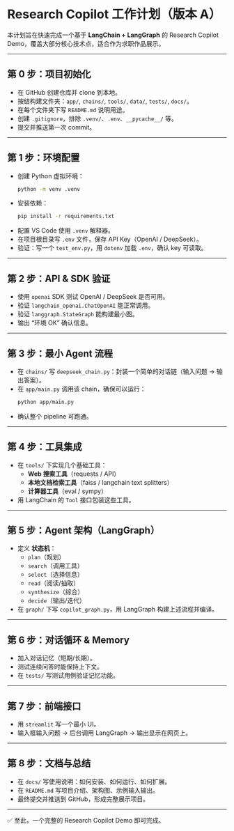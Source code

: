 # Research Copilot 工作计划（版本 A）

本计划旨在快速完成一个基于 **LangChain + LangGraph** 的 Research Copilot Demo，覆盖大部分核心技术点，适合作为求职作品展示。

---

## 第 0 步：项目初始化
- 在 GitHub 创建仓库并 clone 到本地。  
- 按结构建文件夹：`app/`, `chains/`, `tools/`, `data/`, `tests/`, `docs/`。  
- 在每个文件夹下写 `README.md` 说明用途。  
- 创建 `.gitignore`，排除 `.venv/`、`.env`、`__pycache__/` 等。  
- 提交并推送第一次 commit。  

---

## 第 1 步：环境配置
- 创建 Python 虚拟环境：  
  ```bash
  python -m venv .venv
  ```
- 安装依赖：  
  ```bash
  pip install -r requirements.txt
  ```
- 配置 VS Code 使用 `.venv` 解释器。  
- 在项目根目录写 `.env` 文件，保存 API Key（OpenAI / DeepSeek）。  
- 验证：写一个 `test_env.py`，用 `dotenv` 加载 `.env`，确认 key 可读取。  

---

## 第 2 步：API & SDK 验证
- 使用 `openai` SDK 测试 OpenAI / DeepSeek 是否可用。  
- 验证 `langchain_openai.ChatOpenAI` 能正常调用。  
- 验证 `langgraph.StateGraph` 能构建最小图。  
- 输出 “环境 OK” 确认信息。  

---

## 第 3 步：最小 Agent 流程
- 在 `chains/` 写 `deepseek_chain.py`：封装一个简单的对话链（输入问题 → 输出答案）。  
- 在 `app/main.py` 调用该 chain，确保可以运行：  
  ```bash
  python app/main.py
  ```
- 确认整个 pipeline 可跑通。  

---

## 第 4 步：工具集成
- 在 `tools/` 下实现几个基础工具：  
  - **Web 搜索工具**（requests / API）  
  - **本地文档检索工具**（faiss / langchain text splitters）  
  - **计算器工具**（eval / sympy）  
- 用 LangChain 的 `Tool` 接口包装这些工具。  

---

## 第 5 步：Agent 架构（LangGraph）
- 定义 **状态机**：  
  - `plan`（规划）  
  - `search`（调用工具）  
  - `select`（选择信息）  
  - `read`（阅读/抽取）  
  - `synthesize`（综合）  
  - `decide`（输出/迭代）  
- 在 `graph/` 下写 `copilot_graph.py`，用 LangGraph 构建上述流程并编译。  

---

## 第 6 步：对话循环 & Memory
- 加入对话记忆（短期/长期）。  
- 测试连续问答时能保持上下文。  
- 在 `tests/` 写测试用例验证记忆功能。  

---

## 第 7 步：前端接口
- 用 `streamlit` 写一个最小 UI。  
- 输入框输入问题 → 后台调用 LangGraph → 输出显示在网页上。  

---

## 第 8 步：文档与总结
- 在 `docs/` 写使用说明：如何安装、如何运行、如何扩展。  
- 在 `README.md` 写项目介绍、架构图、示例输入输出。  
- 最终提交并推送到 GitHub，形成完整展示项目。  

---

✅ 至此，一个完整的 Research Copilot Demo 即可完成。
